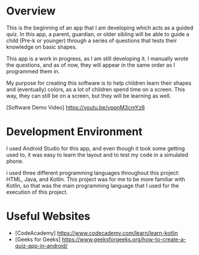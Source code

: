 # Overview

This is the beginning of an app that I am developing which acts as a guided quiz. In this app, a parent, guardian, or older sibling will be able to guide a child
(Pre-k or younger) through a series of questions that tests their knowledge on basic shapes. 

This app is a work in progress, as I am still developing it. I manually wrote the questions, and as of now, they will appear in the same order as I programmed them in.

My purpose for creating this software is to help children learn their shapes and (eventually) colors, as a lot of children spend time on a screen. This way, they
can still be on a screen, but they will be learning as well.

[Software Demo Video] https://youtu.be/vppnM3cmYz8

# Development Environment

I used Android Studio for this app, and even though it took some getting used to, it was easy to learn the layout and to test my code in a simulated phone.

i used three different programming languages throughout this project: HTML, Java, and Kotlin. This project was for me to be more familiar with Kotlin, so
that was the main programming language that I used for the execution of this project.

# Useful Websites
* [CodeAcademy] https://www.codecademy.com/learn/learn-kotlin
* [Geeks for Geeks] https://www.geeksforgeeks.org/how-to-create-a-quiz-app-in-android/
